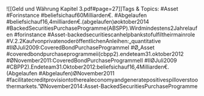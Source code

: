 
![[Geld und Währung Kapitel 3.pdf#page=27]]Tags & Topics:
   #Asset
   #Forinstance
   #beliefsichauf60Milliarden€.
   #Abgelaufen
   #beliefsichauf16,4milliarden€.(abgelaufen)øoktober2014
   #BackedSecuritiesPurchaseProgramme(ABSPP).Wirdmindestens2Jahrelaufen
   #forinstance
   #Asset-backedsecuritiescanhelpbankstofulfiltheirmainrole
   #V.2.2KaufvonprivatenoderöffentlichenAnleihen:„quantitative
   #IIØJuli2009:CoveredBondPurchaseProgrammeI
   #Ø„Asset
   #coveredbondpurchaseprogrammeii(cbpp2).endeteam31.oktober2012
   #ØNovember2011:CoveredBondPurchaseProgrammeII
   #IIØJuli2009
   #CBPP2).Endeteam31.Oktober2012:beliefsichauf16,4Milliarden€.(Abgelaufen
   #Abgelaufen)ØNovember2011
   #facilitatecreditprovisiontotherealeconomyandgeneratepositivespilloverstoothermarkets.”ØNovember2014:Asset-BackedSecuritiesPurchaseProgramme